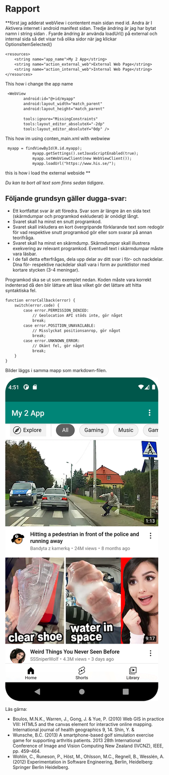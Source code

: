
# Rapport

**först jag adderat webView i contentent main sidan med id. Andra är I Aktivera internet i android manifest sidan. Tredje ändring är jag har bytat namn i string sidan .
Fyarde ändring är använda loadUrl() på external och internal sida så det visar två olika sidor när jag klickar OptionsItemSelected()


```
<resources>
    <string name="app_name">My 2 App</string>
    <string name="action_external_web">External Web Page</string>
    <string name="action_internal_web">Internal Web Page</string>
</resources>

```
This how i change the app name

```
 <WebView
        android:id="@+id/myapp"
        android:layout_width="match_parent"
        android:layout_height="match_parent"

        tools:ignore="MissingConstraints"
        tools:layout_editor_absoluteX="-2dp"
        tools:layout_editor_absoluteY="0dp" />
```
This how im using conten_main.xml with webwiew

```
 myapp = findViewById(R.id.myapp);
            myapp.getSettings().setJavaScriptEnabled(true);
            myapp.setWebViewClient(new WebViewClient());
            myapp.loadUrl("https://www.his.se/");
```
this is how i load the external webside
**


_Du kan ta bort all text som finns sedan tidigare_.

## Följande grundsyn gäller dugga-svar:

- Ett kortfattat svar är att föredra. Svar som är längre än en sida text (skärmdumpar och programkod exkluderat) är onödigt långt.
- Svaret skall ha minst en snutt programkod.
- Svaret skall inkludera en kort övergripande förklarande text som redogör för vad respektive snutt programkod gör eller som svarar på annan teorifråga.
- Svaret skall ha minst en skärmdump. Skärmdumpar skall illustrera exekvering av relevant programkod. Eventuell text i skärmdumpar måste vara läsbar.
- I de fall detta efterfrågas, dela upp delar av ditt svar i för- och nackdelar. Dina för- respektive nackdelar skall vara i form av punktlistor med kortare stycken (3-4 meningar).

Programkod ska se ut som exemplet nedan. Koden måste vara korrekt indenterad då den blir lättare att läsa vilket gör det lättare att hitta syntaktiska fel.

```
function errorCallback(error) {
    switch(error.code) {
        case error.PERMISSION_DENIED:
            // Geolocation API stöds inte, gör något
            break;
        case error.POSITION_UNAVAILABLE:
            // Misslyckat positionsanrop, gör något
            break;
        case error.UNKNOWN_ERROR:
            // Okänt fel, gör något
            break;
    }
}
```

Bilder läggs i samma mapp som markdown-filen.

![](pic2.png)

Läs gärna:

- Boulos, M.N.K., Warren, J., Gong, J. & Yue, P. (2010) Web GIS in practice VIII: HTML5 and the canvas element for interactive online mapping. International journal of health geographics 9, 14. Shin, Y. &
- Wunsche, B.C. (2013) A smartphone-based golf simulation exercise game for supporting arthritis patients. 2013 28th International Conference of Image and Vision Computing New Zealand (IVCNZ), IEEE, pp. 459–464.
- Wohlin, C., Runeson, P., Höst, M., Ohlsson, M.C., Regnell, B., Wesslén, A. (2012) Experimentation in Software Engineering, Berlin, Heidelberg: Springer Berlin Heidelberg.
